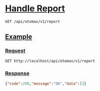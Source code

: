 # [Handle Report]()

```bash
GET /api/otomax/v1/report
```

## [Example]()

### [Request]()

```bash
GET http://localhost/api/otomax/v1/report
```

### [Response]()

```json
{"code":200,"message":"OK","data":[]}
```